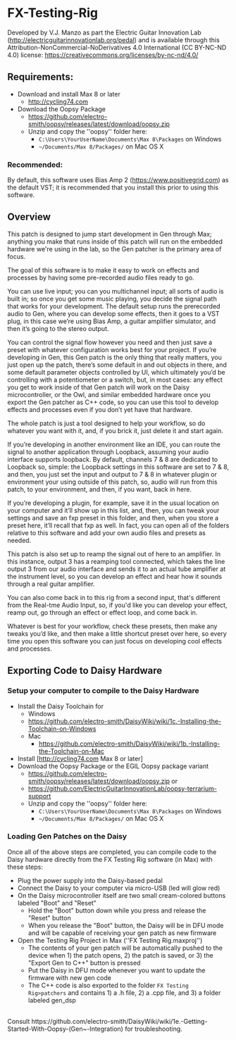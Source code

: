 # FX-Testing-Rig
Developed by V.J. Manzo as part the Electric Guitar Innovation Lab (http://electricguitarinnovationlab.org/pedal) and is available through this Attribution-NonCommercial-NoDerivatives 4.0 International (CC BY-NC-ND 4.0) license:  https://creativecommons.org/licenses/by-nc-nd/4.0/ 

## Requirements:
- Download and install Max 8 or later
  - http://cycling74.com 
- Download the Oopsy Package
  - https://github.com/electro-smith/oopsy/releases/latest/download/oopsy.zip
  - Unzip and copy the ''oopsy'' folder here: 
    - <code>C:\Users\YourUserName\Documents\Max 8\Packages</code> on Windows
    - <code>~/Documents/Max 8/Packages/</code> on Mac OS X

### Recommended:
By default, this software uses Bias Amp 2 (https://www.positivegrid.com) as the default VST; it is recommended that you install this prior to using this software. 

## Overview

This patch is designed to jump start development in Gen through Max; anything you make that runs inside of this patch will run on the embedded hardware we're using in the lab, so the Gen patcher is the primary area of focus. 

The goal of this software is to make it easy to work on effects and processes by having some pre-recorded audio files ready to go.

You can use live input; you can you multichannel input; all sorts of audio is built in; so once you get some music playing, you decide the signal path that works for your development. The default setup runs the prerecorded audio to Gen, where you can develop some effects, then it goes to a VST plug, in this case we’re using Bias Amp, a guitar amplifier simulator, and then it’s going to the stereo output. 

You can control the signal flow however you need and then just save a preset with whatever configuration works best for your project. If you’re developing in Gen, this Gen patch is the only thing that really matters, you just open up the patch, there’s some default in and out objects in there, and some default parameter objects controlled by UI, which ultimately you’d be controlling with a potentiometer or a switch, but, in most cases: any effect you get to work inside of that Gen patch will work on the Daisy microcontroller, or the Owl, and similar embedded hardware once you export the Gen patcher as C++ code, so you can use this tool to develop effects and processes even if you don’t yet have that hardware. 

The whole patch is just a tool designed to help your workflow, so do whatever you want with it, and, if you brick it, just delete it and start again. 

If you’re developing in another environment like an IDE, you can route the signal to another application through Loopback, assuming your audio interface supports loopback. By default, channels 7 & 8 are dedicated to Loopback so, simple: the Loopback settings in this software are set to 7 & 8, and then, you just set the input and output to 7 & 8 in whatever plugin or environment your using outside of this patch, so, audio will run from this patch, to your environment, and then, if you want, back in here. 

If you’re developing a plugin, for example, save it in the usual location on your computer and it’ll show up in this list, and, then, you can tweak your settings and save an fxp preset in this folder, and then, when you store a preset here, it’ll recall that fxp as well. In fact, you can open all of the folders relative to this software and add your own audio files and presets as needed. 

This patch is also set up to reamp the signal out of here to an amplifier. In this instance, output 3 has a reamping tool connected, which takes the line output 3 from our audio interface and sends it to an actual tube amplifier at the instrument level, so you can develop an effect and hear how it sounds through a real guitar amplifier. 

You can also come back in to this rig from a second input, that's different from the Real-tme Audio Input, so, if you'd like you can develop your effect, reamp out, go through an effect or effect loop, and come back in. 

Whatever is best for your workflow, check these presets, then make any tweaks you’d like, and then make a little shortcut preset over here, so every time you open this software you can just focus on developing cool effects and processes. 


## Exporting Code to Daisy Hardware
### Setup your computer to compile to the Daisy Hardware

- Install the Daisy Toolchain for 
  - Windows
  - https://github.com/electro-smith/DaisyWiki/wiki/1c.-Installing-the-Toolchain-on-Windows
  - Mac
    - https://github.com/electro-smith/DaisyWiki/wiki/1b.-Installing-the-Toolchain-on-Mac
- Install [http://cycling74.com Max 8 or later]
- Download the Oopsy Package or the EGIL Oopsy package variant
  - https://github.com/electro-smith/oopsy/releases/latest/download/oopsy.zip
  or
  - https://github.com/ElectricGuitarInnovationLab/oopsy-terrarium-support
  - Unzip and copy the ''oopsy'' folder here: 
    - <code>C:\Users\YourUserName\Documents\Max 8\Packages</code> on Windows
    - <code>~/Documents/Max 8/Packages/</code> on Mac OS X

### Loading Gen Patches on the Daisy 
Once all of the above steps are completed, you can compile code to the Daisy hardware directly from the FX Testing Rig software (in Max) with these steps:
- Plug the power supply into the Daisy-based pedal
- Connect the Daisy to your computer via micro-USB (led will glow red)
- On the Daisy microcontroller itself are two small cream-colored buttons labeled "Boot" and "Reset"
  - Hold the "Boot" button down while you press and release the "Reset" button
  - When you release the "Boot" button, the Daisy will be in DFU mode and will be capable of receiving your gen patch as new firmware
- Open the Testing Rig Project in Max (''FX Testing Rig.maxproj'')
  - The contents of your gen patch will be automatically pushed to the device when 1) the patch opens, 2) the patch is saved, or 3) the "Export Gen to C++" button is pressed
   - Put the Daisy in DFU mode whenever you want to update the firmware with new gen code
   - The C++ code is also exported to the folder <code>FX Testing Rig⁩>⁨patchers⁩</code> and contains 1) a .h file, 2) a .cpp file, and 3) a folder labeled gen_dsp
<br>
Consult https://github.com/electro-smith/DaisyWiki/wiki/1e.-Getting-Started-With-Oopsy-(Gen~-Integration)  for troubleshooting.
